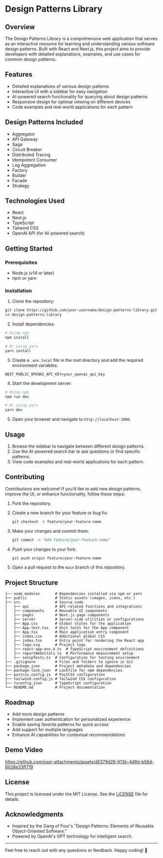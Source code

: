 # Design Patterns Library

## Overview

The Design Patterns Library is a comprehensive web application that serves as an interactive resource for learning and understanding various software design patterns. Built with React and Next.js, this project aims to provide developers with detailed explanations, examples, and use cases for common design patterns.

## Features

- Detailed explanations of various design patterns
- Interactive UI with a sidebar for easy navigation
- AI-powered search functionality for querying about design patterns
- Responsive design for optimal viewing on different devices
- Code examples and real-world applications for each pattern

## Design Patterns Included

- Aggregator
- API Gateway
- Saga
- Circuit Breaker
- Distributed Tracing
- Idempotent Consumer
- Log Aggregation
- Factory
- Builder
- Facade
- Strategy

## Technologies Used

- React
- Next.js
- TypeScript
- Tailwind CSS
- OpenAI API (for AI-powered search)

## Getting Started

### Prerequisites

- Node.js (v14 or later)
- npm or yarn

### Installation

1. Clone the repository:

```bash
git clone https://github.com/your-username/design-patterns-library.git
cd design-patterns-library
```

2. Install dependencies:

```bash
# Using npm
npm install

# Or using yarn
yarn install
```

3. Create a `.env.local` file in the root directory and add the required environment variables:

```env
NEXT_PUBLIC_OPENAI_API_KEY=your_openai_api_key
```

4. Start the development server:

```bash
# Using npm
npm run dev

# Or using yarn
yarn dev
```

5. Open your browser and navigate to `http://localhost:3000`.

## Usage

1. Browse the sidebar to navigate between different design patterns.
2. Use the AI-powered search bar to ask questions or find specific patterns.
3. View code examples and real-world applications for each pattern.

## Contributing

Contributions are welcome! If you’d like to add new design patterns, improve the UI, or enhance functionality, follow these steps:

1. Fork the repository.
2. Create a new branch for your feature or bug fix:

   ```bash
   git checkout -b feature/your-feature-name
   ```

3. Make your changes and commit them:

   ```bash
   git commit -m "Add feature/your-feature-name"
   ```

4. Push your changes to your fork:

   ```bash
   git push origin feature/your-feature-name
   ```

5. Open a pull request to the `main` branch of this repository.

## Project Structure

```
├── node_modules       # Dependencies installed via npm or yarn
├── public             # Static assets (images, icons, etc.)
├── src                # Source code
│   ├── api            # API-related functions and integrations
│   ├── components     # Reusable UI components
│   ├── pages          # Next.js page components
│   ├── server         # Server-side utilities or configurations
│   ├── App.css        # Global styles for the application
│   ├── App.test.tsx   # Unit tests for the App component
│   ├── App.tsx        # Main application entry component
│   ├── index.css      # Additional global CSS
│   ├── index.tsx      # Entry point for rendering the React app
│   ├── logo.svg       # Project logo
│   ├── react-app-env.d.ts  # TypeScript environment definitions
│   ├── reportWebVitals.ts  # Performance measurement setup
│   ├── setupTests.ts  # Configuration for testing environment
├── .gitignore         # Files and folders to ignore in Git
├── package.json       # Project metadata and dependencies
├── package-lock.json  # Lockfile for npm dependencies
├── postcss.config.js  # PostCSS configuration
├── tailwind.config.js # Tailwind CSS configuration
├── tsconfig.json      # TypeScript configuration
└── README.md          # Project documentation
```

## Roadmap

- Add more design patterns
- Implement user authentication for personalized experience
- Enable saving favorite patterns for quick access
- Add support for multiple languages
- Enhance AI capabilities for contextual recommendations

## Demo Video

https://github.com/user-attachments/assets/d5379d28-613b-4d9d-b56d-8028e33ff719

## License

This project is licensed under the MIT License. See the [LICENSE](LICENSE) file for details.

## Acknowledgments

- Inspired by the Gang of Four's "Design Patterns: Elements of Reusable Object-Oriented Software."
- Powered by OpenAI's GPT technology for intelligent search.

---

Feel free to reach out with any questions or feedback. Happy coding! 🚀
